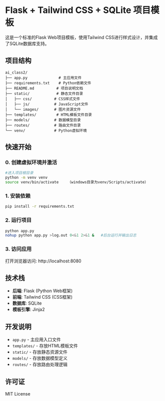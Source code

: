 # Flask + Tailwind CSS + SQLite 项目模板

这是一个标准的Flask Web项目模板，使用Tailwind CSS进行样式设计，并集成了SQLite数据库支持。

## 项目结构

```
ai_class2/
├── app.py              # 主应用文件
├── requirements.txt    # Python依赖文件
├── README.md          # 项目说明文档
├── static/            # 静态文件目录
│   ├── css/          # CSS样式文件
│   ├── js/           # JavaScript文件
│   └── images/       # 图片资源文件
├── templates/         # HTML模板文件目录
├── models/           # 数据模型目录
├── routes/           # 路由文件目录
└── venv/             # Python虚拟环境
```

## 快速开始

### 0. 创建虚拟环境并激活

```bash
#进入项目根目录
python -m venv venv         
source venv/bin/activate    （windows目录为venv/Scripts/activate）
```
### 1. 安装依赖

```bash
pip install -r requirements.txt
```

### 2. 运行项目

```bash
python app.py
nohup python app.py >log.out 0<&1 2>&1 &   #后台运行并输出日志
```

### 3. 访问应用

打开浏览器访问: http://localhost:8080

## 技术栈

- **后端**: Flask (Python Web框架)
- **前端**: Tailwind CSS (CSS框架)
- **数据库**: SQLite
- **模板引擎**: Jinja2

## 开发说明

- `app.py` - 主应用入口文件
- `templates/` - 存放HTML模板文件
- `static/` - 存放静态资源文件
- `models/` - 存放数据模型定义
- `routes/` - 存放路由处理逻辑

## 许可证

MIT License 